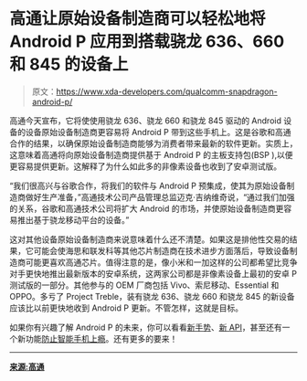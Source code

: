 # 高通让原始设备制造商可以轻松地将 Android P 应用到搭载骁龙 636、660 和 845 的设备上

> 原文：<https://www.xda-developers.com/qualcomm-snapdragon-android-p/>

高通今天宣布，它将使使用骁龙 636、骁龙 660 和骁龙 845 驱动的 Android 设备的设备原始设备制造商更容易将 Android P 带到这些手机上。这是谷歌和高通合作的结果，以确保原始设备制造商能够为消费者带来最新的软件更新。实质上，这意味着高通将向原始设备制造商提供基于 Android P 的主板支持包(BSP ),以便更容易提供更新。这解释了为什么如此多的非像素设备也收到了安卓测试版。

“我们很高兴与谷歌合作，将我们的软件与 Android P 预集成，使其为原始设备制造商做好生产准备，”高通技术公司产品管理总监迈克·吉纳维奇说，“通过我们加强的关系，谷歌和高通技术公司将扩大 Android 的市场，并使原始设备制造商更容易推出基于骁龙移动平台的设备。”

这对其他设备原始设备制造商来说意味着什么还不清楚。如果这是排他性交易的结果，它可能会使海思和联发科等其他芯片制造商在技术进步方面落后，导致设备制造商可能更喜欢高通芯片。值得注意的是，像小米和一加这样的公司都希望比竞争对手更快地推出最新版本的安卓系统，这两家公司都是非像素设备上最初的安卓 P 测试版的一部分。其他参与的 OEM 厂商包括 Vivo、索尼移动、Essential 和 OPPO。多亏了 Project Treble，装有骁龙 636、骁龙 660 和骁龙 845 的新设备应该比以前更快地收到 Android P 更新。不管怎样，这就是目标。

如果你有兴趣了解 Android P 的未来，你可以看看[新手势](https://www.xda-developers.com/android-p-iphone-x-gestures-official/)、[新 API](https://www.xda-developers.com/slices-app-actions-android-p-google-assistant/)，甚至还有一个新功能[防止智能手机上瘾](https://www.xda-developers.com/android-p-beta-features/)。还有更多的要来！

* * *

[**来源:高通**](https://www.qualcomm.com/news/releases/2018/05/08/qualcomm-supports-fast-commercial-availability-next-version-android)